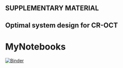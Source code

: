 <h2>SUPPLEMENTARY MATERIAL</h2>
<h2>Optimal system design for CR-OCT</h2>


# MyNotebooks

[![Binder](https://mybinder.org/badge_logo.svg)](https://mybinder.org/v2/gh/nlippok/MyNotebooks-public/master)

